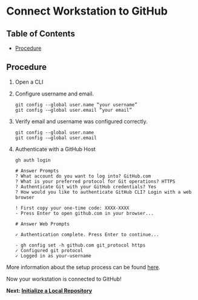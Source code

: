# Connect Workstation to GitHub

## Table of Contents

- [Procedure](#procedure)

## Procedure

1. Open a CLI
2. Configure username and email.

    ```shell
    git config --global user.name “your username”
    git config -–global user.email “your email”
    ```

3. Verify email and username was configured correctly.

    ```shell
    git config --global user.name
    git config -–global user.email
    ```

4. Authenticate with a GitHub Host

    ```shell
    gh auth login

    # Answer Prompts
    ? What account do you want to log into? GitHub.com
    ? What is your preferred protocol for Git operations? HTTPS
    ? Authenticate Git with your GitHub credentials? Yes
    ? How would you like to authenticate GitHub CLI? Login with a web browser

    ! First copy your one-time code: XXXX-XXXX
    - Press Enter to open github.com in your browser...

    # Answer Web Prompts

    ✓ Authentication complete. Press Enter to continue...

    - gh config set -h github.com git_protocol https
    ✓ Configured git protocol
    ✓ Logged in as your-username
    ```

More information about the setup process can be found [here](https://docs.github.com/en/get-started/quickstart/set-up-git).

Now your workstation is connected to GitHub!

**Next: [Initialize a Local Repository](Initialize%20a%20Local%20Repository.md)**
